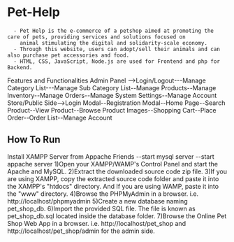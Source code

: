 # Pet-Help
      - Pet Help is the e-commerce of a petshop aimed at promoting the care of pets, providing services and solutions focused on 
        animal stimulating the digital and solidarity-scale economy.
      - Through this website, users can adopt/sell their animals and can also purchase pet accessories and food.
      - HTML, CSS, JavaScript, Node.js are used for Frontend and php for Backend.
Features and Functionalities
Admin Panel -->Login/Logout---Manage Category List---Manage Sub Category List--Manage Products--Manage Inventory--Manage Orders--Manage System Settings--Manage Account
Store/Public Side-->Login Modal--Registration Modal--Home Page--Search Product--View Product--Browse Product Images--Shopping Cart--Place Order--Order List--Manage Account

## How To Run
Install XAMPP Server from Appache Friends
     --start mysql server
     --start appache server
1)Open your XAMPP/WAMP's Control Panel and start the Apache and MySQL.
2)Extract the downloaded source code zip file.
3)If you are using XAMPP, copy the extracted source code folder and paste it into the XAMPP's "htdocs" directory. And If you are using WAMP, paste it into the "www" directory.
4)Browse the PHPMyAdmin in a browser. i.e. http://localhost/phpmyadmin
5)Create a new database naming pet_shop_db.
6)Import the provided SQL file. The file is known as pet_shop_db.sql located inside the database folder.
7)Browse the Online Pet Shop Web App in a browser. i.e. http://localhost/pet_shop and http://localhost/pet_shop/admin for the admin side.  

